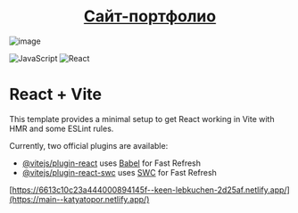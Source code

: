 <h1 align="center">
  <a href="https://main--katyatopor.netlify.app/">Сайт-портфолио</a>
</h1>

![image](https://github.com/EkaterinaToporkova/toporkova_portfolio/assets/90981180/64ccc1db-43ca-4140-a6bc-2018fad96879)

  
![JavaScript](https://img.shields.io/badge/javascript-%23323330.svg?style=for-the-badge&logo=javascript&logoColor=%23F7DF1E) ![React](https://img.shields.io/badge/react-%2320232a.svg?style=for-the-badge&logo=react&logoColor=%2361DAFB) 






# React + Vite

This template provides a minimal setup to get React working in Vite with HMR and some ESLint rules.

Currently, two official plugins are available:

- [@vitejs/plugin-react](https://github.com/vitejs/vite-plugin-react/blob/main/packages/plugin-react/README.md) uses [Babel](https://babeljs.io/) for Fast Refresh
- [@vitejs/plugin-react-swc](https://github.com/vitejs/vite-plugin-react-swc) uses [SWC](https://swc.rs/) for Fast Refresh


[https://6613c10c23a444000894145f--keen-lebkuchen-2d25af.netlify.app/](https://main--katyatopor.netlify.app/)
